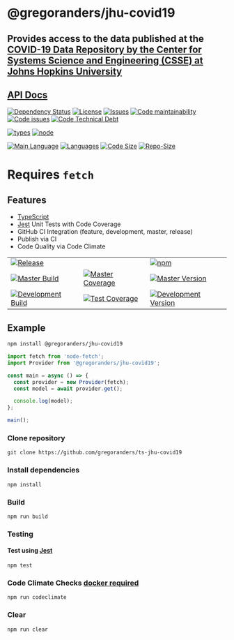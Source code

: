 # @gregoranders/jhu-covid19

## Provides access to the data published at the [COVID-19 Data Repository by the Center for Systems Science and Engineering (CSSE) at Johns Hopkins University](https://github.com/CSSEGISandData/COVID-19)

## [API Docs](./docs/api/index.md)

[![Dependency Status][daviddm-image]][daviddm-url]
[![License][license-image]][license-url]
[![Issues][issues-image]][issues-url]
[![Code maintainability][code-maintainability-image]][code-maintainability-url] [![Code issues][code-issues-image]][code-issues-url] [![Code Technical Debt][code-tech-debt-image]][code-tech-debt-url]

[![types][npm-types-image]][npm-types-url]
[![node][node-image]][node-url]

[![Main Language][language-image]][code-metric-url] [![Languages][languages-image]][code-metric-url] [![Code Size][code-size-image]][code-metric-url] [![Repo-Size][repo-size-image]][code-metric-url]

# Requires `fetch`

## Features

- [TypeScript][typescript-url]
- [Jest][jest-url] Unit Tests with Code Coverage
- GitHub CI Integration (feature, development, master, release)
- Publish via CI
- Code Quality via Code Climate

|                                                                  |                                                                            |                                                                              |
| ---------------------------------------------------------------- | -------------------------------------------------------------------------- | ---------------------------------------------------------------------------- |
| [![Release][release-image]][release-url]                         |                                                                            | [![npm][npm-image]][npm-url]                                                 |
| [![Master Build][master-build-image]][master-url]                | [![Master Coverage][master-coveralls-image]][master-coveralls-url]         | [![Master Version][master-version-image]][master-version-url]                |
| [![Development Build][development-build-image]][development-url] | [![Test Coverage][development-coveralls-image]][development-coveralls-url] | [![Development Version][development-version-image]][development-version-url] |

## Example

```sh
npm install @gregoranders/jhu-covid19
```

```ts
import fetch from 'node-fetch';
import Provider from '@gregoranders/jhu-covid19';

const main = async () => {
  const provider = new Provider(fetch);
  const model = await provider.get();

  console.log(model);
};

main();
```

### Clone repository

```
git clone https://github.com/gregoranders/ts-jhu-covid19
```

### Install dependencies

```
npm install
```

### Build

```
npm run build
```

### Testing

#### Test using [Jest][jest-url]

```
npm test
```

### Code Climate Checks [docker required](docs/CODECLIMATE.md)

```
npm run codeclimate
```

### Clear

```
npm run clear
```

[release-url]: https://github.com/gregoranders/ts-jhu-covid19/releases
[master-url]: https://github.com/gregoranders/ts-jhu-covid19/tree/master
[development-url]: https://github.com/gregoranders/ts-jhu-covid19/tree/development
[repository-url]: https://github.com/gregoranders/ts-jhu-covid19
[code-metric-url]: https://github.com/gregoranders/ts-jhu-covid19/search?l=TypeScript
[travis-url]: https://travis-ci.org/gregoranders/ts-jhu-covid19
[travis-image]: https://travis-ci.org/gregoranders/ts-jhu-covid19.svg?branch=master
[daviddm-url]: https://david-dm.org/gregoranders/ts-jhu-covid19
[daviddm-image]: https://david-dm.org/gregoranders/ts-jhu-covid19.svg?branch=master
[license-url]: https://github.com/gregoranders/ts-jhu-covid19/blob/master/LICENSE
[license-image]: https://img.shields.io/github/license/gregoranders/ts-jhu-covid19.svg
[master-version-url]: https://github.com/gregoranders/ts-jhu-covid19/blob/master/package.json
[master-version-image]: https://img.shields.io/github/package-json/v/gregoranders/ts-jhu-covid19/master
[development-version-url]: https://github.com/gregoranders/ts-jhu-covid19/blob/development/package.json
[development-version-image]: https://img.shields.io/github/package-json/v/gregoranders/ts-jhu-covid19/development
[issues-url]: https://github.com/gregoranders/ts-jhu-covid19/issues
[issues-image]: https://img.shields.io/github/issues-raw/gregoranders/ts-jhu-covid19.svg
[release-build-image]: https://github.com/gregoranders/ts-jhu-covid19/workflows/Release%20CI/badge.svg
[master-build-image]: https://github.com/gregoranders/ts-jhu-covid19/workflows/Master%20CI/badge.svg
[development-build-image]: https://github.com/gregoranders/ts-jhu-covid19/workflows/Development%20CI/badge.svg
[master-coveralls-url]: https://coveralls.io/github/gregoranders/ts-jhu-covid19?branch=master
[master-coveralls-image]: https://img.shields.io/coveralls/github/gregoranders/ts-jhu-covid19/master
[development-coveralls-image]: https://img.shields.io/coveralls/github/gregoranders/ts-jhu-covid19/development
[development-coveralls-url]: https://coveralls.io/github/gregoranders/ts-jhu-covid19?branch=development
[code-maintainability-url]: https://codeclimate.com/github/gregoranders/ts-jhu-covid19/maintainability
[code-maintainability-image]: https://img.shields.io/codeclimate/maintainability/gregoranders/ts-jhu-covid19
[code-issues-url]: https://codeclimate.com/github/gregoranders/ts-jhu-covid19/maintainability
[code-issues-image]: https://img.shields.io/codeclimate/issues/gregoranders/ts-jhu-covid19
[code-tech-debt-url]: https://codeclimate.com/github/gregoranders/ts-jhu-covid19/maintainability
[code-tech-debt-image]: https://img.shields.io/codeclimate/tech-debt/gregoranders/ts-jhu-covid19
[master-circleci-image]: https://circleci.com/gh/gregoranders/ts-jhu-covid19/tree/master.svg?style=shield
[master-circleci-url]: https://app.circleci.com/pipelines/github/gregoranders/ts-jhu-covid19?branch=master
[development-circleci-image]: https://circleci.com/gh/gregoranders/ts-jhu-covid19/tree/development.svg?style=shield
[development-circleci-url]: https://app.circleci.com/pipelines/github/gregoranders/ts-jhu-covid19?branch=development
[npm-url]: https://www.npmjs.com/package/@gregoranders/jhu-covid19
[npm-image]: https://img.shields.io/npm/v/@gregoranders/jhu-covid19
[node-url]: https://www.npmjs.com/package/@gregoranders/jhu-covid19
[node-image]: https://img.shields.io/node/v/@gregoranders/jhu-covid19
[npm-types-url]: https://www.npmjs.com/package/@gregoranders/jhu-covid19
[npm-types-image]: https://img.shields.io/npm/types/@gregoranders/jhu-covid19
[release-url]: https://www.npmjs.com/package/@gregoranders/jhu-covid19
[release-image]: https://img.shields.io/github/release/gregoranders/ts-jhu-covid19
[language-image]: https://img.shields.io/github/languages/top/gregoranders/ts-csv
[languages-image]: https://img.shields.io/github/languages/count/gregoranders/ts-csv
[code-size-image]: https://img.shields.io/github/languages/code-size/gregoranders/ts-csv
[repo-size-image]: https://img.shields.io/github/repo-size/gregoranders/ts-csv
[typescript-url]: http://www.typescriptlang.org/
[jest-url]: https://jestjs.io
